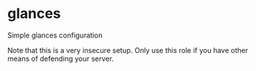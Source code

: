 # glances

Simple glances configuration

Note that this is a very insecure setup. Only use this role if you have other means of defending your server.
